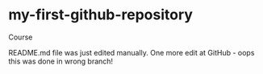 # my-first-github-repository
Course

README.md file was just edited manually. One more edit at GitHub - oops this was done in wrong branch!
